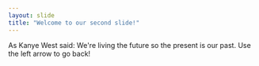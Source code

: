 ```yaml
---
layout: slide
title: "Welcome to our second slide!"
---
```

As Kanye West said: We're living the future so the present is our past.
Use the left arrow to go back!
